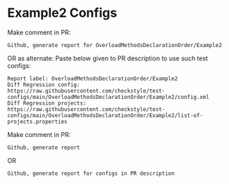 # Example2 Configs
Make comment in PR:
```
Github, generate report for OverloadMethodsDeclarationOrder/Example2
```
OR as alternate:
Paste below given to PR description to use such test configs:
```
Report label: OverloadMethodsDeclarationOrder/Example2
Diff Regression config: https://raw.githubusercontent.com/checkstyle/test-configs/main/OverloadMethodsDeclarationOrder/Example2/config.xml
Diff Regression projects: https://raw.githubusercontent.com/checkstyle/test-configs/main/OverloadMethodsDeclarationOrder/Example2/list-of-projects.properties
```
Make comment in PR:
```
Github, generate report
```
OR
```
Github, generate report for configs in PR description
```
